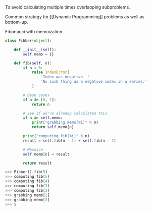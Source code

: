 To avoid calculating multiple times overlapping subproblems.

Common strategy for [[Dynamic Programming]] problems as well as bottom-up.

Fibonacci with memoization
```python
class Fibber(object):

    def __init__(self):
        self.memo = {}

    def fib(self, n):
        if n < 0:
            raise IndexError(
                'Index was negative. '
                'No such thing as a negative index in a series.'
            )

        # Base cases
        if n in [0, 1]:
            return n

        # See if we've already calculated this
        if n in self.memo:
            print("grabbing memo[%i]" % n)
            return self.memo[n]

        print("computing fib(%i)" % n)
        result = self.fib(n - 1) + self.fib(n - 2)

        # Memoize
        self.memo[n] = result

        return result

>>> Fibber().fib(5) 
>>> computing fib(5) 
>>> computing fib(4) 
>>> computing fib(3) 
>>> computing fib(2) 
>>> grabbing memo[2] 
>>> grabbing memo[3] 
>>> 5
```
